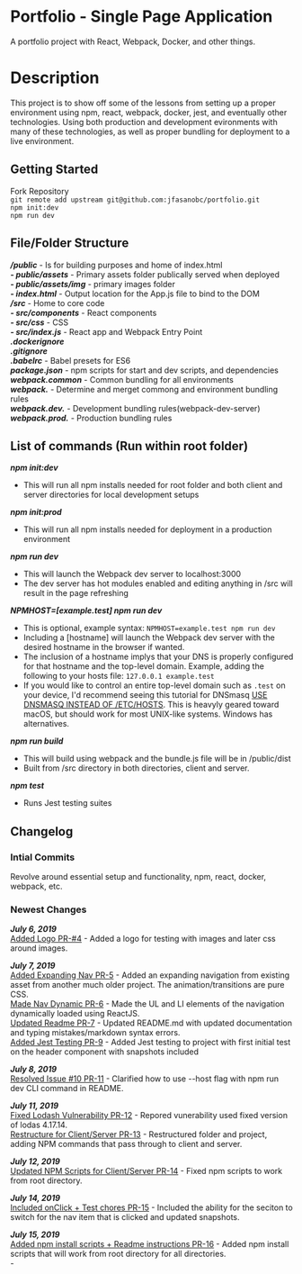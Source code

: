 # Portfolio - Single Page Application  
A portfolio project with React, Webpack, Docker, and other things.  


Description
====
This project is to show off some of the lessons from setting up a proper environment using npm, react, webpack, docker, jest, and eventually other technologies. Using both production and development evironments with many of these technologies, as well as proper bundling for deployment to a live environment.  

## Getting Started  
Fork Repository  
`git remote add upstream git@github.com:jfasanobc/portfolio.git`  
`npm init:dev`  
`npm run dev`  


## File/Folder Structure
___/public___ - Is for building purposes and home of index.html  
  ___- public/assets___ - Primary assets folder publically served when deployed  
    ___- public/assets/img___ - primary images folder  
  ___- index.html___ - Output location for the App.js file to bind to the DOM  
___/src___ - Home to core code  
  ___- src/components___ - React components  
  ___- src/css___ - CSS  
  ___- src/index.js___ - React app and Webpack Entry Point  
___.dockerignore___  
___.gitignore___  
___.babelrc___ - Babel presets for ES6  
___package.json___ - npm scripts for start and dev scripts, and dependencies  
___webpack.common___ - Common bundling for all environments  
___webpack.___ - Determine and merget commong and environment bundling rules  
___webpack.dev.___ - Development bundling rules(webpack-dev-server)  
___webpack.prod.___ - Production bundling rules  


## List of commands  (Run within root folder)  

***npm init:dev***  
 - This will run all npm installs needed for root folder and both client and server directories for local development setups  

***npm init:prod***  
 - This will run all npm installs needed for deployment in a production environment  

***npm run dev***  
 - This will launch the Webpack dev server to localhost:3000  
 - The dev server has hot modules enabled and editing anything in /src will result in the page refreshing  

***NPMHOST=[example.test] npm run dev***  
 - This is optional, example syntax: `NPMHOST=example.test npm run dev`
 - Including a [hostname] will launch the Webpack dev server with the desired hostname in the browser if wanted.  
 - The inclusion of a hostname implys that your DNS is properly configured for that hostname and the top-level domain. Example, adding the following to your hosts file: `127.0.0.1 example.test`
 - If you would like to control an entire top-level domain such as `.test` on your device, I'd recommend seeing this tutorial for DNSmasq [USE DNSMASQ INSTEAD OF /ETC/HOSTS](https://www.stevenrombauts.be/2018/01/use-dnsmasq-instead-of-etc-hosts/). This is heavyly geared toward macOS, but should work for most UNIX-like systems. Windows has alternatives.

***npm run build***  
 - This will build using webpack and the bundle.js file will be in /public/dist
 - Built from /src directory in both directories, client and server.

 ***npm test***  
 - Runs Jest testing suites 


## Changelog  
### Intial Commits  
Revolve around essential setup and functionality, npm, react, docker, webpack, etc.  

### Newest Changes  
***July 6, 2019***  
[Added Logo PR-#4](https://github.com/jfasanobc/testsite.test/pull/4) - Added a logo for testing with images and later css around images.  

***July 7, 2019***  
[Added Expanding Nav PR-5](https://github.com/jfasanobc/testsite.test/pull/5) - Added an expanding navigation from existing asset from another much older project. The animation/transitions are pure CSS.  
[Made Nav Dynamic PR-6](https://github.com/jfasanobc/testsite.test/pull/6) - Made the UL and LI elements of the navigation dynamically loaded using ReactJS.  
[Updated Readme PR-7](https://github.com/jfasanobc/testsite.test/pull/7) - Updated README.md with updated documentation and typing mistakes/markdown syntax errors.  
[Added Jest Testing PR-9](https://github.com/jfasanobc/testsite.test/pull/9) - Added Jest testing to project with first initial test on the header component with snapshots included  

***July 8, 2019***  
[Resolved Issue #10 PR-11](https://github.com/jfasanobc/testsite.test/pull/11) - Clarified how to use --host flag with npm run dev CLI command in README.  

***July 11, 2019***  
[Fixed Lodash Vulnerability PR-12](https://github.com/jfasanobc/portfolio/pull/12) - Repored vunerability used fixed version of lodas 4.17.14.  
[Restructure for Client/Server PR-13](https://github.com/jfasanobc/portfolio/pull/13) - Restructured folder and project, adding NPM commands that pass through to client and server.  

***July 12, 2019***  
[Updated NPM Scripts for Client/Server PR-14](https://github.com/jfasanobc/portfolio/pull/14) - Fixed npm scripts to work from root directory.  

***July 14, 2019***  
[Included onClick + Test chores PR-15](https://github.com/jfasanobc/portfolio/pull/15) -   Included the ability for the seciton to switch for the nav item that is clicked and updated snapshots.  

***July 15, 2019***  
[Added npm install scripts + Readme instructions PR-16](https://github.com/jfasanobc/portfolio/pull/16) -  Added npm install scripts that will work from root directory for all directories.  
[]() -  